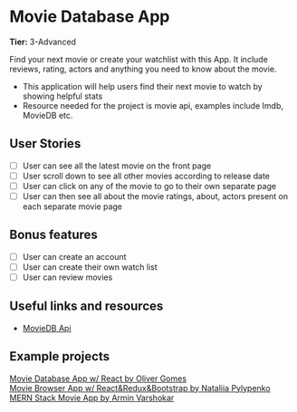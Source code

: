 # Movie Database App

**Tier:** 3-Advanced

Find your next movie or create your watchlist with this App. It include reviews, rating, actors and anything you need to know about the movie.

-   This application will help users find their next movie to watch by showing helpful stats
-   Resource needed for the project is movie api, examples include Imdb, MovieDB etc.

## User Stories

-   [ ] User can see all the latest movie on the front page
-   [ ] User scroll down to see all other movies according to release date
-   [ ] User can click on any of the movie to go to their own separate page
-   [ ] User can then see all about the movie ratings, about, actors present on each separate movie page

## Bonus features

-   [ ] User can create an account
-   [ ] User can create their own watch list
-   [ ] User can review movies

## Useful links and resources

-   [MovieDB Api](https://developers.themoviedb.org/3)

## Example projects

[Movie Database App w/ React by Oliver Gomes](http://phobic-heat.surge.sh/)  
[Movie Browser App w/ React&Redux&Bootstrap by Nataliia Pylypenko](https://api-cinema-10d15.firebaseapp.com/)  
[MERN Stack Movie App by Armin Varshokar](https://frozen-reaches-76353.herokuapp.com/)  
